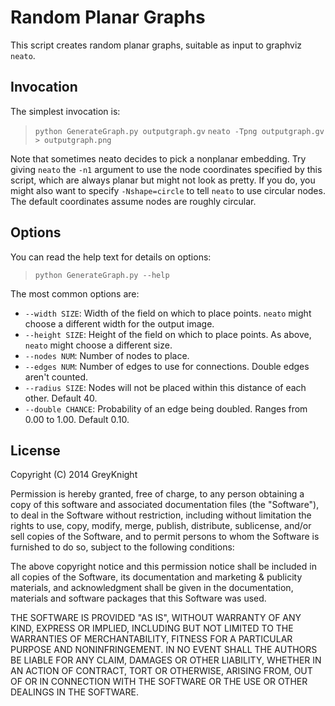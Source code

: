 Random Planar Graphs
====================
This script creates random planar graphs, suitable as input to graphviz `neato`.

Invocation
----------
The simplest invocation is:

> `python GenerateGraph.py outputgraph.gv`
> `neato -Tpng outputgraph.gv > outputgraph.png`

Note that sometimes neato decides to pick a nonplanar embedding.
Try giving `neato` the `-n1` argument to use the node coordinates specified by this script, which are always planar but might not look as pretty.
If you do, you might also want to specify `-Nshape=circle` to tell `neato` to use circular nodes.  The default coordinates assume nodes are roughly circular.

Options
-------
You can read the help text for details on options:
> `python GenerateGraph.py --help`

The most common options are:

* `--width SIZE`: Width of the field on which to place points. `neato` might choose a different width for the output image.
* `--height SIZE`: Height of the field on which to place points. As above, `neato` might choose a different size.
* `--nodes NUM`: Number of nodes to place.
* `--edges NUM`: Number of edges to use for connections. Double edges aren't counted.
* `--radius SIZE`: Nodes will not be placed within this distance of each other. Default 40.
* `--double CHANCE`: Probability of an edge being doubled. Ranges from 0.00 to 1.00. Default 0.10.

License
-------
Copyright (C) 2014 GreyKnight

Permission is hereby granted, free of charge, to any person obtaining a copy
of this software and associated documentation files (the "Software"), to
deal in the Software without restriction, including without limitation the
rights to use, copy, modify, merge, publish, distribute, sublicense, and/or
sell copies of the Software, and to permit persons to whom the Software is
furnished to do so, subject to the following conditions:

The above copyright notice and this permission notice shall be included in
all copies of the Software, its documentation and marketing & publicity
materials, and acknowledgment shall be given in the documentation, materials
and software packages that this Software was used.

THE SOFTWARE IS PROVIDED "AS IS", WITHOUT WARRANTY OF ANY KIND, EXPRESS OR
IMPLIED, INCLUDING BUT NOT LIMITED TO THE WARRANTIES OF MERCHANTABILITY,
FITNESS FOR A PARTICULAR PURPOSE AND NONINFRINGEMENT. IN NO EVENT SHALL
THE AUTHORS BE LIABLE FOR ANY CLAIM, DAMAGES OR OTHER LIABILITY, WHETHER
IN AN ACTION OF CONTRACT, TORT OR OTHERWISE, ARISING FROM, OUT OF OR IN
CONNECTION WITH THE SOFTWARE OR THE USE OR OTHER DEALINGS IN THE SOFTWARE.
